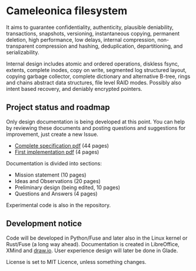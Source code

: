   Cameleonica filesystem
==========================

It aims to guarantee confidentiality, authenticity, plausible deniability, transactions, snapshots, versioning, instantaneous copying, permanent deletion, high performance, low delays, internal compression, non-transparent compression and hashing, deduplication, departitioning, and serializability.

Internal design includes atomic and ordered operations, diskless fsync, extents, complete inodes, copy on write, segmented log structured layout, copying garbage collector, complete dictionary and alternative B-tree, rings and chains abstract data structures, file level RAID modes. Possibly also intent based recovery, and deniably encrypted pointers.

  Project status and roadmap
------------------------------

Only design documentation is being developed at this point. You can help by reviewing these documents and posting questions and suggestions for improvement, just create a new Issue.

- [Complete specification pdf](documentation/combined.pdf) (44 pages)
- [First implementation pdf](documentation/implementation2017.pdf) (4 pages)

Documentation is divided into sections:

- Mission statement (10 pages)
- Ideas and Observations (20 pages)
- Preliminary design (being edited, 10 pages)
- Questions and Answers (4 pages)

Experimental code is also in the repository.

  Development notice
----------------------

Code will be developed in Python/Fuse and later also in the Linux kernel or Rust/Fuse (a long way ahead). Documentation is created in LibreOffice, XMind and [draw.io](https://www.draw.io/). User experience design will later be done in Glade.

License is set to MIT Licence, unless something changes.
